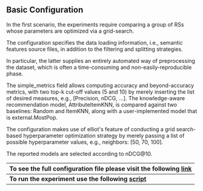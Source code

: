 ## Basic Configuration

In the first scenario, the experiments require comparing a group of RSs whose parameters are optimized via a grid-search. 

The configuration specifies the data loading information, i.e., semantic features source files, in addition to the filtering and splitting strategies. 

In particular, the latter supplies an entirely automated way of preprocessing the dataset, which is often a time-consuming 
and non-easily-reproducible phase. 

The simple_metrics field allows computing accuracy and beyond-accuracy metrics, with two top-k cut-off values (5 and 10) 
by merely inserting the list of desired measures, e.g., [Precision, nDCG, ...]. 
The knowledge-aware recommendation model, AttributeItemKNN, is compared against two baselines: Random and ItemKNN, 
along with a user-implemented model that is external.MostPop. 

The configuration makes use of elliot's feature of conducting a grid search-based hyperparameter optimization strategy
by merely passing a list of possible hyperparameter values, e.g., neighbors: [50, 70, 100]. 

The reported models are selected according to nDCG@10.

|To see the full configuration file please visit the following [link](config_files/basic_configuration.yml)|
|-------------------------------------------------------------------------------------------------------------|
|**To run the experiment use the following [script](sample_basic.py)**|